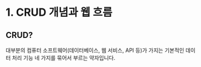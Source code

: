 # 1. CRUD 개념과 웹 흐름
## CRUD?
대부분의 컴퓨터 소프트웨어(데이터베이스, 웹 서비스, API 등)가 가지는 기본적인 데이터 처리 기능 네 가지를 묶어서 부르는 약자입니다.
